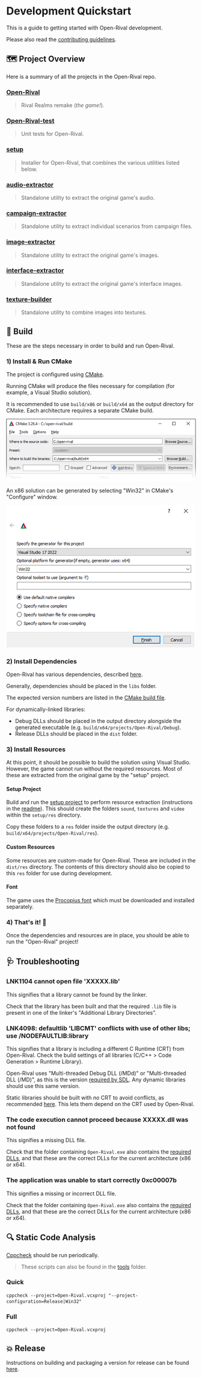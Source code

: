 # Development Quickstart

This is a guide to getting started with Open-Rival development.

Please also read the [contributing guidelines](/docs/CONTRIBUTING.md).

## :world_map: Project Overview

Here is a summary of all the projects in the Open-Rival repo.

### [Open-Rival](/projects/Open-Rival)

> Rival Realms remake (_the game!_).

### [Open-Rival-test](/projects/Open-Rival-test)

> Unit tests for Open-Rival.

### [setup](/projects/setup)

> Installer for Open-Rival, that combines the various utilities listed below.

### [audio-extractor](/projects/audio-extractor)

> Standalone utility to extract the original game's audio.

### [campaign-extractor](/projects/campaign-extractor)

> Standalone utility to extract individual scenarios from campaign files.

### [image-extractor](/projects/image-extractor)

> Standalone utility to extract the original game's images.

### [interface-extractor](/projects/interface-extractor)

> Standalone utility to extract the original game's interface images.

### [texture-builder](/projects/texture-builder)

> Standalone utility to combine images into textures.

## :hammer: Build

These are the steps necessary in order to build and run Open-Rival.

### 1) Install & Run CMake

The project is configured using [CMake](https://cmake.org/).

Running CMake will produce the files necessary for compilation (for example, a Visual Studio solution).

It is recommended to use `build/x86` or `build/x64` as the output directory for CMake. Each architecture requires a separate CMake build.

![CMake GUI](/docs/images/cmake_gui.png)

An x86 solution can be generated by selecting "Win32" in CMake's "Configure" window.

![CMake GUI](/docs/images/cmake_gui_win32.png)

### 2) Install Dependencies

Open-Rival has various dependencies, described [here](/docs/dependencies.md).

Generally, dependencies should be placed in the `libs` folder.

The expected version numbers are listed in the [CMake build file](projects/Open-Rival/CMakeLists.txt).

For dynamically-linked libraries:
- Debug DLLs should be placed in the output directory alongside the generated executable (e.g. `build/x64/projects/Open-Rival/Debug`).
- Release DLLs should be placed in the `dist` folder.

### 3) Install Resources

At this point, it should be possible to build the solution using Visual Studio. However, the game cannot run without the required resources. Most of these are extracted from the original game by the "setup" project.

#### Setup Project

Build and run the [setup project](/projects/setup) to perform resource extraction (instructions in the [readme](/projects/setup/README.md)). This should create the folders `sound`, `textures` and `video` within the `setup/res` directory.

Copy these folders to a `res` folder inside the output directory (e.g. `build/x64/projects/Open-Rival/res`).

#### Custom Resources

Some resources are custom-made for Open-Rival. These are included in the `dist/res` directory. The contents of this directory should also be copied to this `res` folder for use during development.

#### Font

The game uses the [Procopius font](https://fontsgeek.com/fonts/Procopius-Regular) which must be downloaded and installed separately.

### 4) That's it! :tada:

Once the dependencies and resources are in place, you should be able to run the "Open-Rival" project!

## :stethoscope: Troubleshooting

### LNK1104	cannot open file 'XXXXX.lib'

This signifies that a library cannot be found by the linker.

Check that the library has been built and that the required `.lib` file is present in one of the linker's "Additional Library Directories".

### LNK4098: defaultlib 'LIBCMT' conflicts with use of other libs; use /NODEFAULTLIB:library

This signifies that a library is including a different C Runtime (CRT) from Open-Rival. Check the build settings of all libraries (C/C++ > Code Generation > Runtime Library).

Open-Rival uses "Multi-threaded Debug DLL (/MDd)" or "Multi-threaded DLL (/MD)", as this is the version [required by SDL](https://wiki.libsdl.org/SDL2/FAQWindows#when_using_visual_c_i_get_link_errors_relating_to_msvcrt.lib_or_libc). Any dynamic libraries should use this same version.

Static libraries should be built with *no* CRT to avoid conflicts, as recommended [here](https://stackoverflow.com/a/28703199/1624459). This lets them depend on the CRT used by Open-Rival.

### The code execution cannot proceed because XXXXX.dll was not found

This signifies a missing DLL file.

Check that the folder containing `Open-Rival.exe` also contains the [required DLLs](/docs/dependencies.md#dll-files), and that these are the correct DLLs for the current architecture (x86 or x64).

### The application was unable to start correctly 0xc00007b

This signifies a missing or incorrect DLL file.

Check that the folder containing `Open-Rival.exe` also contains the [required DLLs](/docs/dependencies.md#dll-files), and that these are the correct DLLs for the current architecture (x86 or x64).

## :mag: Static Code Analysis

[Cppcheck](http://cppcheck.sourceforge.net/) should be run periodically.

> These scripts can also be found in the [tools](/tools) folder.

### Quick

```
cppcheck --project=Open-Rival.vcxproj "--project-configuration=Release|Win32"
```

### Full

```
cppcheck --project=Open-Rival.vcxproj
```

## :boom: Release

Instructions on building and packaging a version for release can be found [here](/docs/release_checklist.md).
